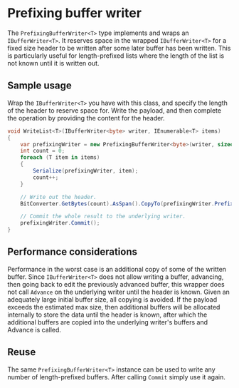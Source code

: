 # Prefixing buffer writer

The `PrefixingBufferWriter<T>` type implements and wraps an `IBufferWriter<T>`.
It reserves space in the wrapped `IBufferWriter<T>` for a fixed size header to be written
after some later buffer has been written.
This is particularly useful for length-prefixed lists where the length of the list is not
known until it is written out.

## Sample usage

Wrap the `IBufferWriter<T>` you have with this class, and specify the length of the header
to reserve space for. Write the payload, and then complete the operation by providing the
content for the header.

```cs
void WriteList<T>(IBufferWriter<byte> writer, IEnumerable<T> items)
{
    var prefixingWriter = new PrefixingBufferWriter<byte>(writer, sizeof(int));
    int count = 0;
    foreach (T item in items)
    {
        Serialize(prefixingWriter, item);
        count++;
    }

    // Write out the header.
    BitConverter.GetBytes(count).AsSpan().CopyTo(prefixingWriter.Prefix);

    // Commit the whole result to the underlying writer.
    prefixingWriter.Commit();
}
```

## Performance considerations

Performance in the worst case is an additional copy of some of the written buffer.
Since `IBufferWriter<T>` does not allow writing a buffer, advancing, then going back to edit
the previously advanced buffer, this wrapper does not call `Advance` on the underlying writer
until the header is known.
Given an adequately large initial buffer size, all copying is avoided. If the payload exceeds
the estimated max size, then additional buffers will be allocated internally to store the data
until the header is known, after which the additional buffers are copied into the underlying
writer's buffers and Advance is called.

## Reuse

The same `PrefixingBufferWriter<T>` instance can be used to write any number of
length-prefixed buffers. After calling `Commit` simply use it again.
